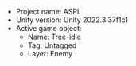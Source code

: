 <!-- UNITY CODE ASSIST INSTRUCTIONS START -->
- Project name: ASPL
- Unity version: Unity 2022.3.37f1c1
- Active game object:
  - Name: Tree-idle
  - Tag: Untagged
  - Layer: Enemy
<!-- UNITY CODE ASSIST INSTRUCTIONS END -->